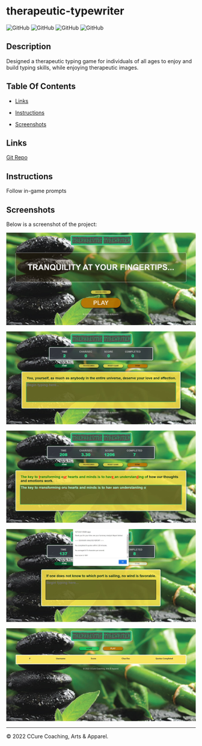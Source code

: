 # therapeutic-typewriter

![GitHub](https://img.shields.io/github/repo-size/asantercureton/therapeutic-typewriter?style=plastic) ![GitHub](https://img.shields.io/github/last-commit/asantercureton/therapeutic-typewriter?style=plastic) ![GitHub](https://img.shields.io/github/languages/top/asantercureton/therapeutic-typewriter?style=plastic) ![GitHub](https://img.shields.io/github/followers/asantercureton?style=social)

## Description
Designed a therapeutic typing game for individuals of all ages to enjoy and build typing skills, while enjoying therapeutic images.

## Table Of Contents
* [Links](#links)

* [Instructions](#instructions)

* [Screenshots](#screenshots)


## Links
[Git Repo](https://github.com/asantercureton/therapeutic-typewriter)

<!-- [Heroku Link]() -->


## Instructions
Follow in-game prompts


## Screenshots
Below is a screenshot of the project:

![Image of HomeScreen](./client/assets/images/homescreen_main.jpg)


![Image of PlayScreenIdle](./client/assets/images/playscreen-idle.jpg)


![Image of PlayScreenActive](./client/assets/images/playscreen_updated.jpg)


![Image of SummaryReport](./client/assets/images/summary-report.jpg)


![Image of HighscoreScreen](./client/assets/images/highscore-screen.jpg)


---
© 2022 CCure Coaching, Arts & Apparel.